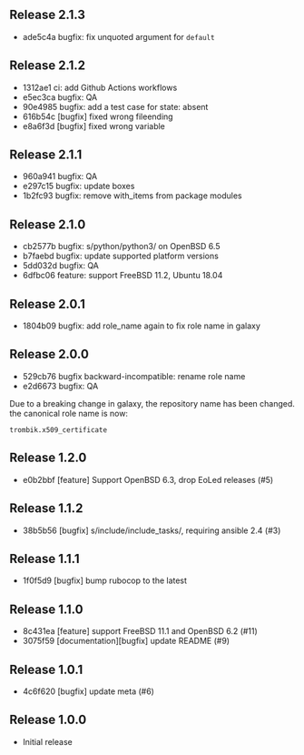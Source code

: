 ## Release 2.1.3

* ade5c4a bugfix: fix unquoted argument for `default`

## Release 2.1.2

* 1312ae1 ci: add Github Actions workflows
* e5ec3ca bugfix: QA
* 90e4985 bugfix: add a test case for state: absent
* 616b54c [bugfix] fixed wrong fileending
* e8a6f3d [bugfix] fixed wrong variable

## Release 2.1.1

* 960a941 bugfix: QA
* e297c15 bugfix: update boxes
* 1b2fc93 bugfix: remove with_items from package modules

## Release 2.1.0

* cb2577b bugfix: s/python/python3/ on OpenBSD 6.5
* b7faebd bugfix: update supported platform versions
* 5dd032d bugfix: QA
* 6dfbc06 feature: support FreeBSD 11.2, Ubuntu 18.04

## Release 2.0.1

* 1804b09 bugfix: add role_name again to fix role name in galaxy

## Release 2.0.0

* 529cb76 bugfix backward-incompatible: rename role name
* e2d6673 bugfix: QA

Due to a breaking change in galaxy, the repository name has been changed. the
canonical role name is now:

```
trombik.x509_certificate
```

## Release 1.2.0

* e0b2bbf [feature] Support OpenBSD 6.3, drop EoLed releases (#5)

## Release 1.1.2

* 38b5b56 [bugfix] s/include/include_tasks/, requiring ansible 2.4 (#3)

## Release 1.1.1

* 1f0f5d9 [bugfix] bump rubocop to the latest

## Release 1.1.0

* 8c431ea [feature] support FreeBSD 11.1 and OpenBSD 6.2 (#11)
* 3075f59 [documentation][bugfix] update README (#9)

## Release 1.0.1

* 4c6f620 [bugfix] update meta (#6)

## Release 1.0.0

* Initial release
